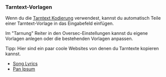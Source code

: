 ### Tarntext-Vorlagen

Wenn du die [Tarntext Kodierung](/encoding) verwendest, kannst du automatisch Teile einer Tarntext-Vorlage in das Eingabefeld einfügen.

Im "Tarnung" Reiter in den Oversec-Einstellungen kannst du eigene Vorlagen anlegen oder die bestehenden Vorlagen anpassen.

Tipp: 
Hier sind ein paar coole Websites von denen du Tarntexte kopieren kannst.
* [Song Lyrics](http://lyrics.wikia.com/wiki/LyricWiki:Top_100)
* [Pan Ipsum](http://panipsum.com/)
